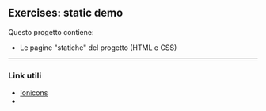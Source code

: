 ## Exercises: static demo 

Questo progetto contiene:

* Le pagine "statiche" del progetto (HTML e CSS)

---

### Link utili

* [Ionicons](https://ionicons.com/)
* 
